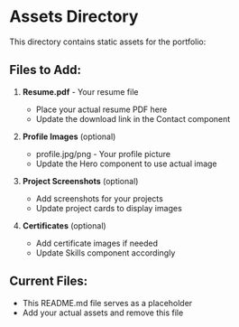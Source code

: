# Assets Directory

This directory contains static assets for the portfolio:

## Files to Add:

1. **Resume.pdf** - Your resume file
   - Place your actual resume PDF here
   - Update the download link in the Contact component

2. **Profile Images** (optional)
   - profile.jpg/png - Your profile picture
   - Update the Hero component to use actual image

3. **Project Screenshots** (optional)
   - Add screenshots for your projects
   - Update project cards to display images

4. **Certificates** (optional)
   - Add certificate images if needed
   - Update Skills component accordingly

## Current Files:

- This README.md file serves as a placeholder
- Add your actual assets and remove this file
